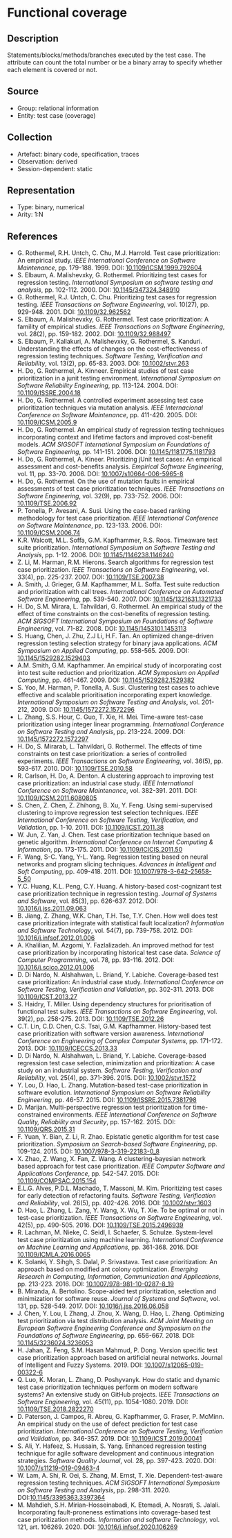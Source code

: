 # Functional coverage

## Description

Statements/blocks/methods/branches executed by the test case. The attribute can count the total number or be a binary array to specify whether each element is covered or not.

## Source

* Group: relational information
* Entity: test case (coverage)

## Collection

* Artefact: binary code, specification, traces
* Observation: derived
* Session-dependent: static 

## Representation

* Type: binary, numerical
* Arity: 1:N

## References

* G. Rothermel, R.H. Untch, C. Chu, M.J. Harrold. Test case prioritization: An empirical study. *IEEE International Conference on Software Maintenance*, pp. 179-188. 1999. DOI: [10.1109/ICSM.1999.792604](https://www.doi.org/10.1109/ICSM.1999.792604)
* S. Elbaum, A. Malishevxky, G. Rothermel. Prioritizing test cases for regression testing. *International Symposium on software testing and analysis*, pp. 102-112. 2000. DOI: [10.1145/347324.348910](https://www.doi.org/10.1145/347324.348910)
* G. Rothermel, R.J. Untch, C. Chu. Prioritizing test cases for regression testing. *IEEE Transactions on Software Engineering*,  vol. 10(27), pp. 929-948. 2001. DOI: [10.1109/32.962562](https://www.doi.org/10.1109/32.962562)
* S. Elbaum, A. Malishevxky, G. Rothermel. Test case prioritization: A famility of empirical studies. *IEEE Transactions on Software Engineering*, vol. 28(2), pp. 159-182. 2002. DOI: [10.1109/32.988497](https://www.doi.org/10.1109/32.988497)
* S. Elbaum, P. Kallakuri, A. Malishevxky, G. Rothermel, S. Kanduri. Understanding the effects of changes on the cost-effectiveness of regression testing techniques. *Software Testing, Verification and Reliability*, vol. 13(2), pp. 65-83. 2003. DOI: [10.1002/stvr.263](https://www.doi.org/10.1002/stvr.263)
* H. Do, G. Rothermel, A. Kinneer. Empirical studies of test case prioritization in a junit testing environment. *International Symposium on Software Reliability Engineering*, pp. 113-124. 2004. DOI: [10.1109/ISSRE.2004.18](https://www.doi.org/10.1109/ISSRE.2004.18)
* H. Do, G. Rothermel. A controlled experiment assessing test case prioritization techniques via mutation analysis. *IEEE Internacional Conference on Software Maintenance*, pp. 411-420. 2005. DOI: [10.1109/ICSM.2005.9](https://www.doi.org/10.1109/ICSM.2005.9)
* H. Do, G. Rothermel. An empirical study of regression testing techniques incorporating context and lifetime factors and improved cost-benefit models. *ACM SIGSOFT International Symposium on Foundations of Software Engineering*, pp. 141-151. 2006. DOI: [10.1145/1181775.1181793](https://www.doi.org/10.1145/1181775.1181793)
* H. Do, G. Rothermel, A. Kineer. Prioritizing jUnit test cases: An empirical assessment and cost-benefits analysis. *Empirical Software Engineering*, vol. 11, pp. 33-70. 2006. DOI: [10.1007/s10664-006-5965-8](https://www.doi.org/10.1007/s10664-006-5965-8)
* H. Do, G. Rothermel. On the use of mutation faults in empirical assessments of test case prioritization techniques. *IEEE Transactions on Software Engineering*, vol. 32(9), pp. 733-752. 2006. DOI: [10.1109/TSE.2006.92](https://www.doi.org/10.1109/TSE.2006.92)
* P. Tonella, P. Avesani, A. Susi. Using the case-based ranking methodology for test case prioritization. *IEEE International Conference on Software Maintenance*, pp. 123-133. 2006. DOI: [10.1109/ICSM.2006.74](https://www.doi.org/10.1109/ICSM.2006.74)
* K.R. Walcott, M.L. Soffa, G.M. Kapfhammer, R.S. Roos. Timeaware test suite prioritization. *International Symposium on Software Testing and Analysis*, pp. 1-12. 2006. DOI: [10.1145/1146238.1146240](https://www.doi.org/10.1145/1146238.1146240)
* Z. Li, M. Harman, R.M. Hierons. Search algorithms for regression test case prioritization. *IEEE Transactions on Software Engineering*, vol. 33(4), pp. 225-237. 2007. DOI: [10.1109/TSE.2007.38](https://www.doi.org/10.1109/TSE.2007.38)
* A. Smith, J. Grieger, G.M. Kapfhammer, M.L. Soffa. Test suite reduction and prioritization with call trees. *International Conference on Automated Software Engineering*, pp. 539-540. 2007. DOI: [10.1145/1321631.1321733](https://www.doi.org/10.1145/1321631.1321733)
* H. Do, S.M. Mirara, L. Tahvildari, G. Rothermel. An empirical study of the effect of time constraints on the cost-benefits of regression testing. *ACM SIGSOFT International Symposium on Foundations of Software Engineering*, vol. 71-82. 2008. DOI: [10.1145/1453101.1453113](https://www.doi.org/10.1145/1453101.1453113)
* S. Huang, Chen, J. Zhu, Z.J Li, H.F. Tan. An optimized change-driven regression testing selection strategy for binary java applications. *ACM Symposium on Applied Computing*, pp. 558-565. 2009. DOI: [10.1145/1529282.1529403](https://www.doi.org/10.1145/1529282.1529403)
* A.M. Smith, G.M. Kapfhammer. An empirical study of incorporating cost into test suite reduction and prioritization. *ACM Symposium on Applied Computing*, pp. 461-467. 2009. DOI: [10.1145/1529282.1529382](https://www.doi.org/10.1145/1529282.1529382)
* S. Yoo, M. Harman, P. Tonella, A. Susi. Clustering test cases to achieve effective and scalable prioritisation incorporating expert knowledge. *International Symposium on Software Testing and Analysis*, vol. 201-212, 2009. DOI: [10.1145/1572272.1572296](https://www.doi.org/10.1145/1572272.1572296)
* L. Zhang, S.S. Hour, C. Guo, T. Xie, H. Mei. Time-aware test-case prioritization using integer linear programming. *International Conference on Software Testing and Analysis*, pp. 213-224. 2009. DOI: [10.1145/1572272.1572297](https://www.doi.org/10.1145/1572272.1572297)
* H. Do, S. Mirarab, L. Tahvildari, G. Rothermel. The effects of time constraints on test case prioritization: a series of controlled experiments. *IEEE Transactions on Software Engineering*, vol. 36(5), pp. 593-617. 2010. DOI: [10.1109/TSE.2010.58](https://www.doi.org/10.1109/TSE.2010.58)
* R. Carlson, H. Do, A. Denton. A clustering approach to improving test case prioritization: an industrial case study. *IEEE International Conference on Software Maintenance*, vol. 382-391. 2011. DOI: [10.1109/ICSM.2011.6080805](https://www.doi.org/10.1109/ICSM.2011.6080805)
* S. Chen, Z. Chen, Z. Zhihong, B. Xu, Y. Feng. Using semi-supervised clustering to improve regression test selection techniques. *IEEE International Conference on Software Testing, Verification, and Validation*, pp. 1-10. 2011. DOI: [10.1109/ICST.2011.38](https://www.doi.org/10.1109/ICST.2011.38)
* W. Jun, Z. Yan, J. Chen. Test case prioritization technique based on genetic algorithm. *International Conference on Internet Computing & Information*, pp. 173-175. 2011. DOI: [10.1109/ICICIS.2011.50](https://www.doi.org/10.1109/ICICIS.2011.50)
* F. Wang, S-C. Yang, Y-L. Yang. Regression testing based on neural networks and program slicing techniques. *Advances in Intelligent and Soft Computing*, pp. 409-418. 2011. DOI: [10.1007/978-3-642-25658-5_50](https://www.doi.org/10.1007/978-3-642-25658-5_50)
* Y.C. Huang, K.L. Peng, C.Y. Huang. A history-based cost-cognizant test case prioritization technique in regression testing. *Journal of Systems and Software*, vol. 85(3), pp. 626-637. 2012. DOI: [10.1016/j.jss.2011.09.063](https://www.doi.org/10.1016/j.jss.2011.09.063)
* B. Jiang, Z. Zhang, W.K. Chan, T.H. Tse, T.Y. Chen. How well does test case prioritization integrate with statistical fault localization? *Information and Software Technology*, vol. 54(7), pp. 739-758. 2012. DOI: [10.1016/j.infsof.2012.01.006](https://www.doi.org/10.1016/j.infsof.2012.01.006)
* A. Khalilian, M. Azgomi, Y. Fazlalizadeh. An improved method for test case prioritization by incorporating historical test case data. *Science of Computer Programming*, vol. 78, pp. 93-116. 2012. DOI: [10.1016/j.scico.2012.01.006](https://www.doi.org/10.1016/j.scico.2012.01.006)
* D. Di Nardo, N. Alshahwan, L. Briand, Y. Labiche. Coverage-based test case prioritization: An industrial case study. *International Conference on Software Testing, Verification and Validation*, pp. 302-311. 2013. DOI: [10.1109/ICST.2013.27](https://www.doi.org/10.1109/ICST.2013.27)
* S. Haidry, T. Miller. Using dependency structures for prioritisation of functional test suites. *IEEE Transactions on Software Engineering*, vol. 39(2), pp. 258-275. 2013. DOI: [10.1109/TSE.2012.26](https://www.doi.org/10.1109/TSE.2012.26)
* C.T. Lin, C.D. Chen, C.S. Tsai, G.M. Kapfhammer. History-based test case prioritization with software version awareness. *International Conference on Engineering of Complex Computer Systems*, pp. 171-172. 2013. DOI: [10.1109/ICECCS.2013.33](https://www.doi.org/10.1109/ICECCS.2013.33)
* D. Di Nardo, N. Alshahwan, L. Briand, Y. Labiche. Coverage-based regression test case selection, minimization and prioritization: A case study on an industrial system. *Software Testing, Verification and Reliability*, vol. 25(4), pp. 371-396. 2015. DOI: [10.1002/stvr.1572](https://www.doi.org/10.1002/stvr.1572)
* Y. Lou, D. Hao, L. Zhang. Mutation-based test-case prioritization in software evolution. *International Symposium on Software Reliability Engineering*, pp. 46-57. 2015. DOI: [10.1109/ISSRE.2015.7381798](https://www.doi.org/10.1109/ISSRE.2015.7381798)
* D. Marijan. Multi-perspective regression test prioritization for time-constrained environments. *IEEE International Conference on Software Quality, Reliability and Security*, pp. 157-162. 2015. DOI: [10.1109/QRS.2015.31](https://www.doi.org/10.1109/QRS.2015.31)
* F. Yuan, Y. Bian, Z. Li, R. Zhao. Epistatic genetic algorithm for test case prioritization. *Symposium on Search-based Software Engineering*, pp. 109-124. 2015. DOI: [10.1007/978-3-319-22183-0_8](https://www.doi.org/10.1007/978-3-319-22183-0_8)
* X. Zhao, Z. Wang, X. Fan, Z. Wang. A clustering-bayesian network based approach for test case prioritization. *IEEE Computer Software and Applications Conference*, pp. 542-547. 2015. DOI: [10.1109/COMPSAC.2015.154](https://www.doi.org/10.1109/COMPSAC.2015.154)
* E.L.G. Alves, P.D.L. Machado, T. Massoni, M. Kim. Prioritizing test cases for early detection of refactoring faults. *Software Testing, Verification and Reliability*, vol. 26(5), pp. 402-426. 2016. DOI: [10.1002/stvr.1603](https://www.doi.org/10.1002/stvr.1603)
* D. Hao, L. Zhang, L. Zang, Y. Wang, X. Wu, T. Xie. To be optimal or not in test-case prioritization. *IEEE Transactions on Software Engineering*, vol. 42(5), pp. 490-505. 2016. DOI: [10.1109/TSE.2015.2496939](https://www.doi.org/10.1109/TSE.2015.2496939)
* R. Lachman, M. Nieke, C. Seidl, I. Schaefer, S. Schulze. System-level test case prioritization using machine learning. *International Conference on Machine Learning and Applications*, pp. 361-368. 2016. DOI: [10.1109/ICMLA.2016.0065](https://www.doi.org/10.1109/ICMLA.2016.0065)
* K. Solanki, Y. Sihgh, S. Dalal, P. Srivastava. Test case prioritization: An approach based on modified ant colony optimization. *Emerging Research in Computing, Information, Communication and Applications*, pp. 213-223. 2016. DOI: [10.1007/978-981-10-0287-8_19](https://www.doi.org/10.1007/978-981-10-0287-8_19)
* B. Miranda, A. Bertolino. Scope-aided test prioritization, selection and minimization for software reuse. *Journal of Systems and Software*, vol. 131, pp. 528-549. 2017. DOI: [10.1016/j.jss.2016.06.058](https://www.doi.org/10.1016/j.jss.2016.06.058)
* J. Chen, Y. Lou, L Zhang, J. Zhou, X. Wang, D. Hao, L. Zhang. Optimizing test prioritization via test distribution analysis. *ACM Joint Meeting on European Software Engineering Conference and Symposium on the Foundations of Software Engineering*, pp. 656-667. 2018. DOI: [10.1145/3236024.3236053](https://www.doi.org/10.1145/3236024.3236053)
* H. Jahan, Z. Feng, S.M. Hasan Mahmud, P. Dong. Version specific test case prioritization approach based on artificial neural networks. Journal of Intelligent and Fuzzy Systems. 2019. DOI: [10.1007/s12065-019-00322-6](https://www.doi.org/10.1007/s12065-019-00322-6)
* Q. Luo, K. Moran, L. Zhang, D. Poshyvanyk. How do static and dynamic test case prioritization techniques perform on modern software systems? An extensive study on GitHub projects. *IEEE Transactions on Software Engineering*, vol. 45(11), pp. 1054-1080. 2019. DOI: [10.1109/TSE.2018.2822270](https://www.doi.org/10.1109/TSE.2018.2822270)
* D. Paterson, J. Campos, R. Abreu, G. Kapfhammer, G. Fraser, P. McMinn. An empirical study on the use of defect prediction for test case prioritization. *International Conference on Software Testing, Verification and Validation*, pp. 346-357. 2019. DOI: [10.1109/ICST.2019.00041](https://www.doi.org/10.1109/ICST.2019.00041)
* S. Ali, Y. Hafeez, S. Hussain, S. Yang. Enhanced regression testing technique for agile software development and continuous integration strategies. *Software Quality Journal*, vol. 28, pp. 397-423. 2020. DOI: [10.1007/s11219-019-09463-4](https://www.doi.org/10.1007/s11219-019-09463-4)
* W. Lam, A. Shi, R. Oei, S. Zhang, M. Ernst, T. Xie. Dependent-test-aware regression testing techniques. *ACM SIGSOFT International Symposium on Software Testing and Analysis*, pp. 298-311. 2020. DOI:[10.1145/3395363.3397364](https://doi.org/10.1145/3395363.3397364)
* M. Mahdieh, S.H. Mirian-Hosseinabadi, K. Etemadi, A. Nosrati, S. Jalali. Incorporating fault-proneness estimations into coverage-based test case prioritization methods. *Information and software Technology*, vol. 121, art. 106269. 2020. DOI: [10.1016/j.infsof.2020.106269](https://www.doi.org/10.1016/j.infsof.2020.106269)

